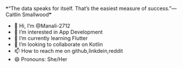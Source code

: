 ❝“The data speaks for itself. That’s the easiest measure of success.”— Caitlin Smallwood❞

- 👋 Hi, I’m @Manali-2712
- 👀 I’m interested in App Development
- 🌱 I’m currently learning Flutter
- 💞️ I’m looking to collaborate on Kotlin
- 📫 How to reach me on github,linkdein,reddit
- 😄 Pronouns: She/Her

<!---
Manali-2712/Manali-2712 is a ✨ special ✨ repository because its `README.md` (this file) appears on your GitHub profile.
You can click the Preview link to take a look at your changes.
--->
